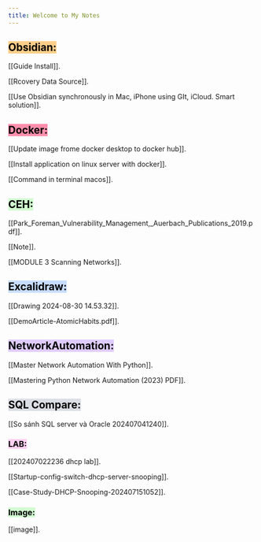 ```yaml
---
title: Welcome to My Notes
---
```


## <mark style="background: #FFF3A3A6;"><mark style="background: #FFB86CA6;">**Obsidian**:</mark></mark>

[[Guide Install]].

[[Rcovery Data Source]].

[[Use Obsidian synchronously in Mac, iPhone using GIt, iCloud. Smart solution]].

## <mark style="background: #FF5582A6;">**Docker**:</mark>

[[Update image frome docker desktop to docker hub]].

[[Install application on linux server with docker]].

[[Command in terminal macos]].

## <mark style="background: #BBFABBA6;">**CEH**:</mark>
[[Park_Foreman_Vulnerability_Management,_Auerbach_Publications_2019.pdf]].

[[Note]].

[[MODULE 3 Scanning Networks]].

## <mark style="background: #ADCCFFA6;">**Excalidraw:**</mark>

[[Drawing 2024-08-30 14.53.32]].

[[DemoArticle-AtomicHabits.pdf]].


## <mark style="background: #D2B3FFA6;">**NetworkAutomation:**</mark>

[[Master Network Automation With Python]].

[[Mastering Python Network Automation (2023) PDF]].

## <mark style="background: #CACFD9A6;">**SQL Compare:**</mark>

[[So sánh SQL server và Oracle 202407041240]].

### <mark style="background: #FFB8EBA6;">**LAB:**</mark>

[[202407022236 dhcp lab]].

[[Startup-config-switch-dhcp-server-snooping]].

[[Case-Study-DHCP-Snooping-202407151052]].

### <mark style="background: #BBFABBA6;">**Image**:</mark>

[[image]].

